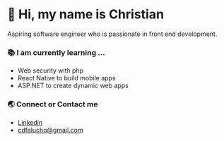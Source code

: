 # 👋 Hi, my name is Christian  
Aspiring software engineer who is passionate in front end development.



### 📚 I am currently learning ...

- Web security with php
- React Native to build mobile apps
- ASP.NET to create dynamic web apps


### 🌏 Connect or Contact me 

- [Linkedin](https://www.linkedin.com/in/cdfalucho/)
- cdfalucho@gmail.com





